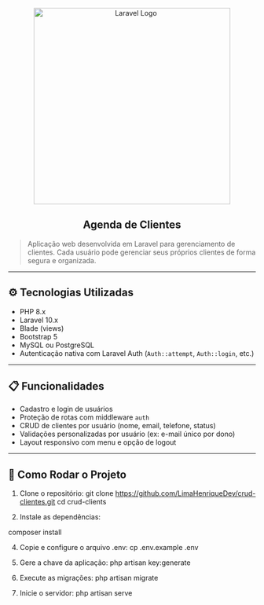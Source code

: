 <p align="center">
  <a href="https://laravel.com" target="_blank">
    <img src="https://raw.githubusercontent.com/laravel/art/master/logo-lockup/5%20SVG/2%20CMYK/1%20Full%20Color/laravel-logolockup-cmyk-red.svg" width="400" alt="Laravel Logo">
  </a>
</p>

<h2 align="center">Agenda de Clientes</h2>

> Aplicação web desenvolvida em Laravel para gerenciamento de clientes. Cada usuário pode gerenciar seus próprios clientes de forma segura e organizada.

---

## ⚙️ Tecnologias Utilizadas

- PHP 8.x
- Laravel 10.x
- Blade (views)
- Bootstrap 5
- MySQL ou PostgreSQL
- Autenticação nativa com Laravel Auth (`Auth::attempt`, `Auth::login`, etc.)

---

## 📋 Funcionalidades

- Cadastro e login de usuários
- Proteção de rotas com middleware `auth`
- CRUD de clientes por usuário (nome, email, telefone, status)
- Validações personalizadas por usuário (ex: e-mail único por dono)
- Layout responsivo com menu e opção de logout

---

## 🚀 Como Rodar o Projeto

1. Clone o repositório:
   git clone https://github.com/LimaHenriqueDev/crud-clientes.git
   cd crud-clients
   
3. Instale as dependências:

composer install

4. Copie e configure o arquivo .env:
   cp .env.example .env

5. Gere a chave da aplicação:
   php artisan key:generate
   
7. Execute as migrações:
   php artisan migrate

8. Inicie o servidor:
   php artisan serve

